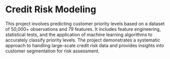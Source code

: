 # Credit Risk Modeling

This project involves predicting customer priority levels based on a dataset of 50,000+ observations and 79 features. It includes feature engineering, statistical tests, and the application of machine learning algorithms to accurately classify priority levels. The project demonstrates a systematic approach to handling large-scale credit risk data and provides insights into customer segmentation for risk assessment.
